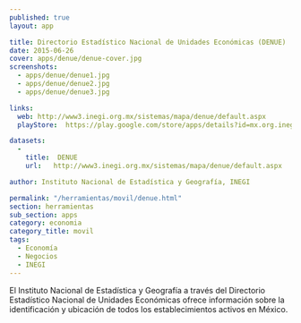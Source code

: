 ```yaml
---
published: true
layout: app

title: Directorio Estadístico Nacional de Unidades Económicas (DENUE)
date: 2015-06-26
cover: apps/denue/denue-cover.jpg
screenshots:
  - apps/denue/denue1.jpg
  - apps/denue/denue2.jpg
  - apps/denue/denue3.jpg

links:
  web: http://www3.inegi.org.mx/sistemas/mapa/denue/default.aspx
  playStore:  https://play.google.com/store/apps/details?id=mx.org.inegi.denuemv

datasets:
  -
    title:  DENUE
    url:   http://www3.inegi.org.mx/sistemas/mapa/denue/default.aspx

author: Instituto Nacional de Estadística y Geografía, INEGI

permalink: "/herramientas/movil/denue.html"
section: herramientas
sub_section: apps
category: economia
category_title: movil
tags:
  - Economía
  - Negocios
  - INEGI
---
```


El Instituto Nacional de Estadística y Geografía a través del Directorio Estadístico Nacional de Unidades Económicas ofrece información sobre la identificación y ubicación de todos los establecimientos activos en México.
